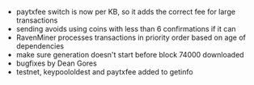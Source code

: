* paytxfee switch is now per KB, so it adds the correct fee for large transactions
* sending avoids using coins with less than 6 confirmations if it can
* RavenMiner processes transactions in priority order based on age of dependencies
* make sure generation doesn't start before block 74000 downloaded
* bugfixes by Dean Gores
* testnet, keypoololdest and paytxfee added to getinfo
